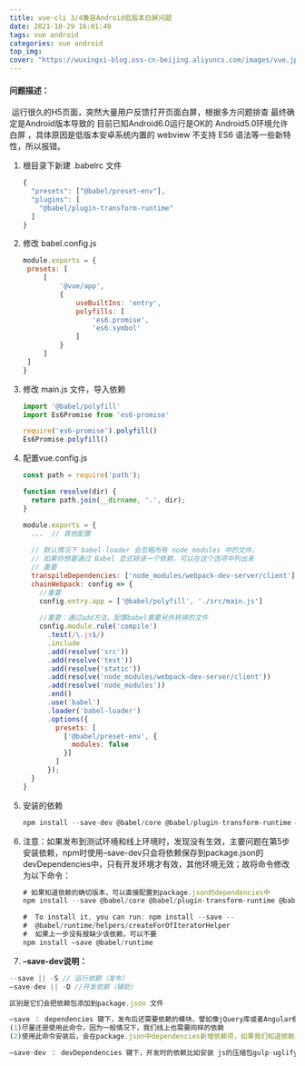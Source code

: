 ```yaml
---
title: vue-cli 3/4兼容Android低版本白屏问题
date: 2021-10-29 16:01:49
tags: vue android
categories: vue android
top_img:
cover: "https://wuxingxi-blog.oss-cn-beijing.aliyuncs.com/images/vue.jpeg"
---
```




#### 问题描述：

​	运行很久的H5页面，突然大量用户反馈打开页面白屏，根据多方问题排查 最终确定是Android版本导致的 目前已知Android6.0运行是OK的 Android5.0环境允许白屏 ，具体原因是低版本安卓系统内置的 webview 不支持 ES6 语法等一些新特性，所以报错。

1. 根目录下新建 .babelrc 文件

   ```javascript
   {
     "presets": ["@babel/preset-env"],
     "plugins": [
       "@babel/plugin-transform-runtime"
     ]
   }
   
   ```

2. 修改 babel.config.js

   ```javascript
   module.exports = {
   	presets: [
   		[
   			'@vue/app',
   			{
   				useBuiltIns: 'entry',
   				polyfills: [
   					'es6.promise',
   					'es6.symbol'
   				]
   			}
   		]
   	]
   }
   ```

3. 修改 main.js 文件，导入依赖

   ```javascript
   import '@babel/polyfill'
   import Es6Promise from 'es6-promise'
   
   require('es6-promise').polyfill()
   Es6Promise.polyfill()
   ```

4. 配置vue.config.js

   ```javascript
   const path = require('path');
   
   function resolve(dir) {
     return path.join(__dirname, '.', dir);
   }
   
   module.exports = {
     ...  // 其他配置
       
     // 默认情况下 babel-loader 会忽略所有 node_modules 中的文件。
     // 如果你想要通过 Babel 显式转译一个依赖，可以在这个选项中列出来
     // 重要
     transpileDependencies: ['node_modules/webpack-dev-server/client'],
     chainWebpack: config => {
       //重要
       config.entry.app = ['@babel/polyfill', './src/main.js']
         
       //重要：通过add方法，配置babel需要另外转换的文件
       config.module.rule('compile')
         .test(/\.js$/)
         .include
         .add(resolve('src'))
         .add(resolve('test'))
         .add(resolve('static'))
         .add(resolve('node_modules/webpack-dev-server/client'))
         .add(resolve('node_modules'))
         .end()
         .use('babel')
         .loader('babel-loader')
         .options({
           presets: [
             ['@babel/preset-env', {
               modules: false
             }]
           ]
         });
     }
   }
   
   ```

5. 安装的依赖

   ```javascript
   npm install --save-dev @babel/core @babel/plugin-transform-runtime @babel/preset-env es6-promise @babel/polyfill babel-plugin-transform-remove-console
   
   ```

6. 注意：如果发布到测试环境和线上环境时，发现没有生效，主要问题在第5步安装依赖，npm时使用–save-dev只会将依赖保存到package.json的devDependencies中，只有开发环境才有效，其他环境无效；故将命令修改为以下命令：

   ```javascript
   # 如果知道依赖的确切版本，可以直接配置到package.json的dependencies中
   npm install --save @babel/core @babel/plugin-transform-runtime @babel/preset-env es6-promise @babel/polyfill 
   
   #  To install it, you can run: npm install --save -- 
   #  @babel/runtime/helpers/createForOfIteratorHelper 
   #  如果上一步没有报缺少该依赖，可以不要
   npm install –save @babel/runtime 
   
   ```

7. **–save-dev说明：**

```javascript
--save || -S // 运行依赖（发布）
–save-dev || -D //开发依赖（辅助）

区别是它们会把依赖包添加到package.json 文件

–save ： dependencies 键下，发布后还需要依赖的模块，譬如像jQuery库或者Angular框架类似的，我们在开发完后后肯定还要依赖它们，否则就运行不了。
(1)尽量还是使用此命令，因为一般情况下，我们线上也需要同样的依赖
(2)使用此命令安装后，会在package.json中dependencies新增依赖项，如果我们知道依赖项确切版本，也可以直接到json文件添加，以后在打包时，直接npm install即可

–save-dev ： devDependencies 键下，开发时的依赖比如安装 js的压缩包gulp-uglify 因为我们在发布后用不到它，而只是在我们开发才用到它。

```

